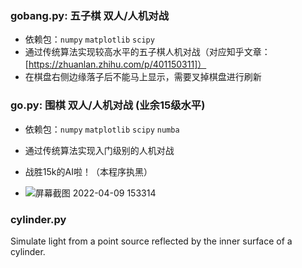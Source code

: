 ### gobang.py: 五子棋 双人/人机对战
- 依赖包：``numpy`` ``matplotlib`` ``scipy``
- 通过传统算法实现较高水平的五子棋人机对战（对应知乎文章：[https://zhuanlan.zhihu.com/p/401150311]）
- 在棋盘右侧边缘落子后不能马上显示，需要叉掉棋盘进行刷新

### go.py: 围棋 双人/人机对战 (业余15级水平)

- 依赖包：``numpy`` ``matplotlib`` ``scipy`` ``numba``
- 通过传统算法实现入门级别的人机对战

- 战胜15k的AI啦！（本程序执黑）  
- ![屏幕截图 2022-04-09 153314](https://user-images.githubusercontent.com/67631593/162563088-8a420ddc-2228-4f4d-a9c9-c3f4010f9a8e.png)

### cylinder.py
Simulate light from a point source reflected by the inner surface of a cylinder.
